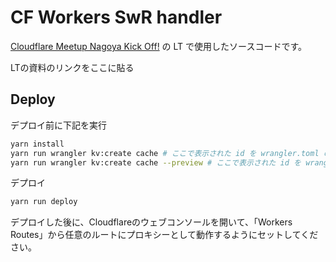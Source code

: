 # CF Workers SwR handler

[Cloudflare Meetup Nagoya Kick Off!](https://cfm-cts.connpass.com/event/275121/) の LT で使用したソースコードです。

LTの資料のリンクをここに貼る

## Deploy

デプロイ前に下記を実行
```bash
yarn install
yarn run wrangler kv:create cache # ここで表示された id を wrangler.toml の id に記載する
yarn run wrangler kv:create cache --preview # ここで表示された id を wrangler.toml の preview_id に記載する
```

デプロイ
```bash
yarn run deploy
```

デプロイした後に、Cloudflareのウェブコンソールを開いて、「Workers Routes」から任意のルートにプロキシーとして動作するようにセットしてください。
